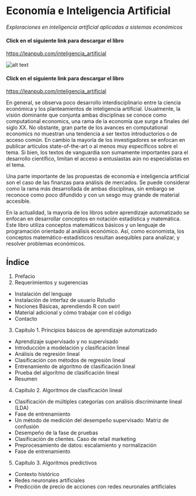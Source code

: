 # Economía e Inteligencia Artificial
*Exploraciones en inteligencia artificial aplicadas a sistemas económicos*

#### Click en el siguiente link para descargar el libro
<https://leanpub.com/inteligencia_artificial>

![alt text](https://s3.amazonaws.com/titlepages.leanpub.com/inteligencia_artificial/hero?1521569607)

#### Click en el siguiente link para descargar el libro
<https://leanpub.com/inteligencia_artificial>

En general, se observa poco desarrollo interdisciplinario entre la ciencia económica y los planteamientos de inteligencia artificial. Usualmente, la visión dominante que conjunta ambas disciplinas se conoce como computational economics, una rama de la economía que surge a finales del siglo XX. No obstante, gran parte de los avances en computational economics no muestran una tendencia a ser textos introductorios o de acceso común. En cambio la mayoría de los investigadores se enfocan en publicar artículos state-of-the-art o  al menos muy específicos sobre el tema. Si bien, los textos de vanguardia son sumamente importantes para el desarrollo científico, limitan el acceso a entusiastas aún no especialistas en el tema. 

Una parte importante de las propuestas de economía e inteligencia artificial son el caso de las finanzas para análisis de mercados. Se puede considerar como la rama  más desarrollada de ambas disciplinas, sin embargo se reconoce como poco difundido y con un sesgo muy grande de material accesible.

En la actualidad, la mayoría de los libros sobre aprendizaje automatizado se enfocan en desarrollar conceptos en notación estadística y matemática. Este libro utiliza conceptos matemáticos básicos y un lenguaje de programación orientado al análisis económico. Así, como economista, los conceptos matemático-estadísticos resultan asequibles para analizar, y resolver problemas económicos.

## Índice

1.  Prefacio    
2. Requerimientos y sugerencias    
  * Instalación del lenguaje    
  * Instalación de interfaz de usuario Rstudio    
  * Nociones Básicas, aprendiendo R con swirl    
  * Material adicional y cómo trabajar con el código    
  * Contacto    
3. Capítulo 1. Principios básicos de aprendizaje automatizado    
  * Aprendizaje supervisado y no supervisado    
  * Introducción a modelación y clasificación lineal    
  * Análisis de regresión lineal    
  * Clasificación con métodos de regresión lineal    
  * Entrenamiento de algoritmo de clasificación lineal    
  * Prueba del algoritmo de clasificación lineal    
  * Resumen    
4. Capítulo 2. Algoritmos de clasificación lineal    
  * Clasificación de múltiples categorías con análisis discriminante lineal (LDA)    
  * Fase de entrenamiento    
  * Un método de medición del desempeño supervisado: Matriz de confusión    
  * Desempeño de la fase de pruebas    
  * Clasificación de clientes. Caso de retail marketing    
  * Preprocesamiento de datos: escalamiento y normalización    
  * Fase de entrenamiento    
5. Capítulo 3. Algoritmos predictivos
  * Contexto histórico
  * Redes neuronales artificiales
  * Predicción de precio de acciones con redes neuronales artificiales

